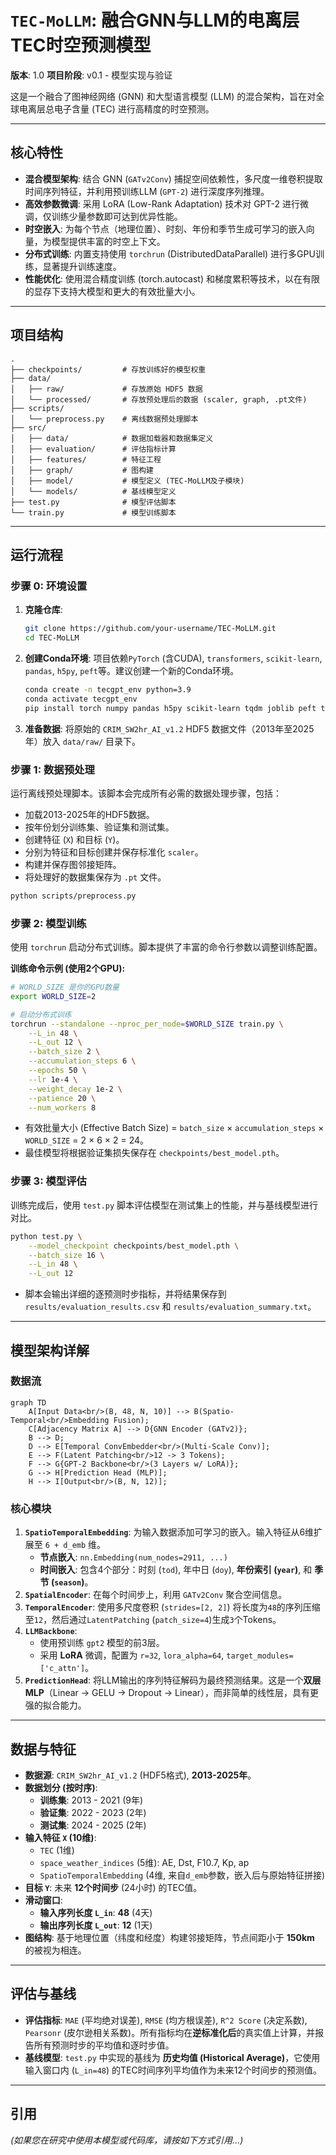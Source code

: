 # `TEC-MoLLM`: 融合GNN与LLM的电离层TEC时空预测模型

**版本**: 1.0
**项目阶段**: v0.1 - 模型实现与验证

这是一个融合了图神经网络 (GNN) 和大型语言模型 (LLM) 的混合架构，旨在对全球电离层总电子含量 (TEC) 进行高精度的时空预测。

---

## 核心特性

- **混合模型架构**: 结合 GNN (`GATv2Conv`) 捕捉空间依赖性，多尺度一维卷积提取时间序列特征，并利用预训练LLM (`GPT-2`) 进行深度序列推理。
- **高效参数微调**: 采用 LoRA (Low-Rank Adaptation) 技术对 GPT-2 进行微调，仅训练少量参数即可达到优异性能。
- **时空嵌入**: 为每个节点（地理位置）、时刻、年份和季节生成可学习的嵌入向量，为模型提供丰富的时空上下文。
- **分布式训练**: 内置支持使用 `torchrun` (DistributedDataParallel) 进行多GPU训练，显著提升训练速度。
- **性能优化**: 使用混合精度训练 (torch.autocast) 和梯度累积等技术，以在有限的显存下支持大模型和更大的有效批量大小。

---

## 项目结构

```
.
├── checkpoints/         # 存放训练好的模型权重
├── data/
│   ├── raw/             # 存放原始 HDF5 数据
│   └── processed/       # 存放预处理后的数据 (scaler, graph, .pt文件)
├── scripts/
│   └── preprocess.py    # 离线数据预处理脚本
├── src/
│   ├── data/            # 数据加载器和数据集定义
│   ├── evaluation/      # 评估指标计算
│   ├── features/        # 特征工程
│   ├── graph/           # 图构建
│   ├── model/           # 模型定义 (TEC-MoLLM及子模块)
│   └── models/          # 基线模型定义
├── test.py              # 模型评估脚本
└── train.py             # 模型训练脚本
```

---

## 运行流程

### 步骤 0: 环境设置

1.  **克隆仓库**:
    ```bash
    git clone https://github.com/your-username/TEC-MoLLM.git
    cd TEC-MoLLM
    ```
2.  **创建Conda环境**:
    项目依赖`PyTorch` (含CUDA), `transformers`, `scikit-learn`, `pandas`, `h5py`, `peft`等。建议创建一个新的Conda环境。
    ```bash
    conda create -n tecgpt_env python=3.9
    conda activate tecgpt_env
    pip install torch numpy pandas h5py scikit-learn tqdm joblib peft transformers einops torch_geometric
    ```
3.  **准备数据**:
    将原始的 `CRIM_SW2hr_AI_v1.2` HDF5 数据文件（2013年至2025年）放入 `data/raw/` 目录下。

### 步骤 1: 数据预处理

运行离线预处理脚本。该脚本会完成所有必需的数据处理步骤，包括：
- 加载2013-2025年的HDF5数据。
- 按年份划分训练集、验证集和测试集。
- 创建特征 (`X`) 和目标 (`Y`)。
- 分别为特征和目标创建并保存标准化 `scaler`。
- 构建并保存图邻接矩阵。
- 将处理好的数据集保存为 `.pt` 文件。

```bash
python scripts/preprocess.py
```

### 步骤 2: 模型训练

使用 `torchrun` 启动分布式训练。脚本提供了丰富的命令行参数以调整训练配置。

**训练命令示例 (使用2个GPU):**
```bash
# WORLD_SIZE 是你的GPU数量
export WORLD_SIZE=2

# 启动分布式训练
torchrun --standalone --nproc_per_node=$WORLD_SIZE train.py \
    --L_in 48 \
    --L_out 12 \
    --batch_size 2 \
    --accumulation_steps 6 \
    --epochs 50 \
    --lr 1e-4 \
    --weight_decay 1e-2 \
    --patience 20 \
    --num_workers 8
```
- 有效批量大小 (Effective Batch Size) = `batch_size` × `accumulation_steps` × `WORLD_SIZE` = 2 × 6 × 2 = 24。
- 最佳模型将根据验证集损失保存在 `checkpoints/best_model.pth`。

### 步骤 3: 模型评估

训练完成后，使用 `test.py` 脚本评估模型在测试集上的性能，并与基线模型进行对比。

```bash
python test.py \
    --model_checkpoint checkpoints/best_model.pth \
    --batch_size 16 \
    --L_in 48 \
    --L_out 12
```
- 脚本会输出详细的逐预测时步指标，并将结果保存到 `results/evaluation_results.csv` 和 `results/evaluation_summary.txt`。

---

## 模型架构详解

### 数据流

```mermaid
graph TD
    A[Input Data<br/>(B, 48, N, 10)] --> B(Spatio-Temporal<br/>Embedding Fusion);
    C[Adjacency Matrix A] --> D{GNN Encoder (GATv2)};
    B --> D;
    D --> E[Temporal ConvEmbedder<br/>(Multi-Scale Conv)];
    E --> F(Latent Patching<br/>12 -> 3 Tokens);
    F --> G{GPT-2 Backbone<br/>(3 Layers w/ LoRA)};
    G --> H[Prediction Head (MLP)];
    H --> I[Output<br/>(B, N, 12)];
```

### 核心模块

1.  **`SpatioTemporalEmbedding`**: 为输入数据添加可学习的嵌入。输入特征从6维扩展至 `6 + d_emb` 维。
    - **节点嵌入**: `nn.Embedding(num_nodes=2911, ...)`
    - **时间嵌入**: 包含4个部分：时刻 (`tod`), 年中日 (`doy`), **年份索引 (`year`)**, 和 **季节 (`season`)**。
2.  **`SpatialEncoder`**: 在每个时间步上，利用 `GATv2Conv` 聚合空间信息。
3.  **`TemporalEncoder`**: 使用多尺度卷积 (`strides=[2, 2]`) 将长度为`48`的序列压缩至`12`，然后通过`LatentPatching` (`patch_size=4`)生成`3`个Tokens。
4.  **`LLMBackbone`**:
    - 使用预训练 `gpt2` 模型的前3层。
    - 采用 **LoRA** 微调，配置为 `r=32`, `lora_alpha=64`, `target_modules=['c_attn']`。
5.  **`PredictionHead`**: 将LLM输出的序列特征解码为最终预测结果。这是一个**双层MLP**（Linear -> GELU -> Dropout -> Linear），而非简单的线性层，具有更强的拟合能力。

---

## 数据与特征

- **数据源**: `CRIM_SW2hr_AI_v1.2` (HDF5格式), **2013-2025年**。
- **数据划分 (按时序)**:
    - **训练集**: 2013 - 2021 (9年)
    - **验证集**: 2022 - 2023 (2年)
    - **测试集**: 2024 - 2025 (2年)
- **输入特征 `X` (10维)**:
    - `TEC` (1维)
    - `space_weather_indices` (5维): AE, Dst, F10.7, Kp, ap
    - `SpatioTemporalEmbedding` (4维, 来自`d_emb`参数，嵌入后与原始特征拼接)
- **目标 `Y`**: 未来 **12个时间步** (24小时) 的TEC值。
- **滑动窗口**:
    - **输入序列长度 `L_in`**: **48** (4天)
    - **输出序列长度 `L_out`**: **12** (1天)
- **图结构**: 基于地理位置（纬度和经度）构建邻接矩阵，节点间距小于 **150km** 的被视为相连。

---

## 评估与基线

- **评估指标**: `MAE` (平均绝对误差), `RMSE` (均方根误差), `R^2 Score` (决定系数), `Pearsonr` (皮尔逊相关系数)。所有指标均在**逆标准化后**的真实值上计算，并报告所有预测时步的平均值和逐时步值。
- **基线模型**: `test.py` 中实现的基线为 **历史均值 (Historical Average)**，它使用输入窗口内 (`L_in=48`) 的TEC时间序列平均值作为未来12个时间步的预测值。

---

## 引用

*(如果您在研究中使用本模型或代码库，请按如下方式引用...)* 